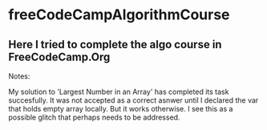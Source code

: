 # freeCodeCampAlgorithmCourse

## Here I tried to complete the algo course in FreeCodeCamp.Org
Notes:

My solution to 'Largest Number in an Array' has completed its task succesfully.  It was not accepted as a correct asnwer until I declared the var that holds empty array locally.  But it works otherwise.  I see this as a possible glitch that perhaps needs to be addressed.
